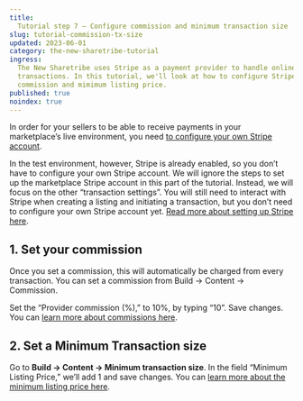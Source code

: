 ```yaml
---
title:
  Tutorial step 7 – Configure commission and minimum transaction size
slug: tutorial-commission-tx-size
updated: 2023-06-01
category: the-new-sharetribe-tutorial
ingress:
  The New Sharetribe uses Stripe as a payment provider to handle online
  transactions. In this tutorial, we'll look at how to configure Stripe
  commission and mimimum listing price.
published: true
noindex: true
---
```


In order for your sellers to be able to receive payments in your
marketplace’s live environment, you need
[to configure your own Stripe account](/the-new-sharetribe/how-to-stripe/).

In the test environment, however, Stripe is already enabled, so you
don’t have to configure your own Stripe account. We will ignore the
steps to set up the marketplace Stripe account in this part of the
tutorial. Instead, we will focus on the other “transaction settings”.
You will still need to interact with Stripe when creating a listing and
initiating a transaction, but you don’t need to configure your own
Stripe account yet.
[Read more about setting up Stripe here](/the-new-sharetribe/how-to-stripe/).

## 1. Set your commission

Once you set a commission, this will automatically be charged from every
transaction. You can set a commission from Build → Content → Commission.

Set the “Provider commission (%),” to 10%, by typing “10”. Save changes.
You can
[learn more about commissions here](https://www.sharetribe.com/docs/operator-guides/how-to-set-your-marketplace-commission).

## 2. Set a Minimum Transaction size

Go to **Build → Content → Minimum transaction size**. In the field
“Minimum Listing Price,” we’ll add 1 and save changes. You can
[learn more about the minimum listing price here](https://www.sharetribe.com/docs/operator-guides/what-is-the-minimum-transaction-size).
